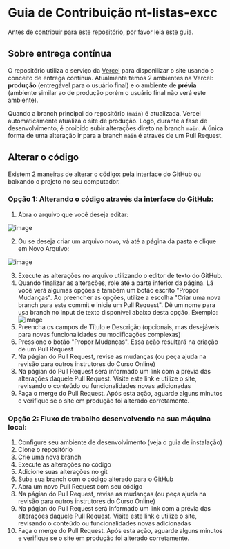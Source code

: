 # Guia de Contribuição nt-listas-excc

Antes de contribuir para este repositório, por favor leia este guia.

## Sobre entrega contínua
O repositório utiliza o serviço da [Vercel](https://vercel.com/) para disponilizar o site usando o conceito de entrega contínua. Atualmente temos 2 ambientes
na Vercel: **produção** (entregável para o usuário final) e o ambiente de **prévia** (ambiente similar ao de produção porém o usuário final não verá este 
ambiente).

Quando a branch principal do repositório (`main`) é atualizada, Vercel automaticamente atualiza o site de produção. Logo, durante a fase de desenvolvimento, é proibido
subir alterações direto na branch `main`. A única forma de uma alteração ir para a branch `main` é através de um Pull Request.

## Alterar o código

Existem 2 maneiras de alterar o código: pela interface do GitHub ou baixando o projeto no seu computador.

### Opção 1: Alterando o código através da interface do GitHub:

1. Abra o arquivo que você deseja editar: 

![image](https://user-images.githubusercontent.com/1435403/178538878-9f71666a-551c-4fe1-8a9c-064502d2706d.png)

2. Ou se deseja criar um arquivo novo, vá até a página da pasta e clique em Novo Arquivo:

![image](https://user-images.githubusercontent.com/1435403/178539609-f540c7c1-aa8b-4e30-8401-93945b1b757e.png)

3. Execute as alterações no arquivo utilizando o editor de texto do GitHub.
4. Quando finalizar as alterações, role até a parte inferior da página. Lá você verá algumas opções e também um botão escrito "Propor Mudanças". Ao preencher as 
opções, utilize a escolha "Criar uma nova branch para este commit e inicie um Pull Request". Dê um nome para usa branch no input de texto disponível abaixo desta opção.
Exemplo:
![image](https://user-images.githubusercontent.com/1435403/178541542-da3d9276-e97f-4f8b-a934-5400281f6cfb.png)
1. Preencha os campos de Título e Descrição (opcionais, mas desejáveis para novas funcionalidades ou modificações complexas) 
2. Pressione o botão "Propor Mudanças". Essa ação resultará na criação de um Pull Request
3. Na págian do Pull Request, revise as mudanças (ou peça ajuda na revisão para outros instrutores do Curso Online)
4. Na págian do Pull Request será informado um link com a prévia das alterações daquele Pull Request. Visite este link e utilize o site, revisando o conteúdo ou
funcionalidades novas adicionadas
1. Faça o merge do Pull Request. Após esta ação, aguarde alguns minutos e verifique se o site em produção foi alterado corretamente.

### Opção 2: Fluxo de trabalho desenvolvendo na sua máquina local:

1. Configure seu ambiente de desenvolvimento (veja o guia de instalação)
1. Clone o repositório
1. Crie uma nova branch
1. Execute as alterações no código
1. Adicione suas alterações no git
1. Suba sua branch com o código alterado para o GitHub
1. Abra um novo Pull Request com seu código
1. Na págian do Pull Request, revise as mudanças (ou peça ajuda na revisão para outros instrutores do Curso Online)
1. Na págian do Pull Request será informado um link com a prévia das alterações daquele Pull Request. Visite este link e utilize o site, revisando o conteúdo ou
funcionalidades novas adicionadas
1. Faça o merge do Pull Request. Após esta ação, aguarde alguns minutos e verifique se o site em produção foi alterado corretamente.
